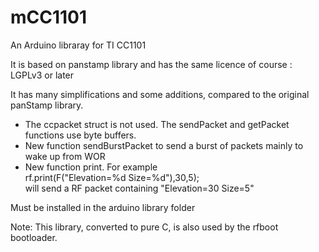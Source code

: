 # mCC1101
An Arduino libraray for TI CC1101

It is based on panstamp library and has the same licence of course : LGPLv3 or later

It has many simplifications and some additions, compared to the original panStamp library.
- The ccpacket struct is not used. The sendPacket and getPacket functions use byte buffers.
- New function sendBurstPacket to send a burst of packets mainly to wake up from WOR
- New function print. For example<br/>
rf.print(F("Elevation=%d Size=%d"),30,5);<br/>
will send a RF packet containing "Elevation=30 Size=5"

Must be installed in the arduino library folder

Note:
This library, converted to pure C, is also used by the rfboot bootloader.

